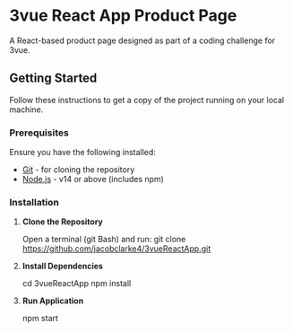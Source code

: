 # 3vue React App Product Page

A React-based product page designed as part of a coding challenge for 3vue.

## Getting Started

Follow these instructions to get a copy of the project running on your local machine.

### Prerequisites

Ensure you have the following installed:

- [Git](https://git-scm.com/) - for cloning the repository
- [Node.js](https://nodejs.org/) - v14 or above (includes npm)

### Installation

1. **Clone the Repository**  

    Open a terminal (git Bash) and run:
    git clone https://github.com/jacobclarke4/3vueReactApp.git

2. **Install Dependencies**

    cd 3vueReactApp
    npm install

3. **Run Application**

    npm start